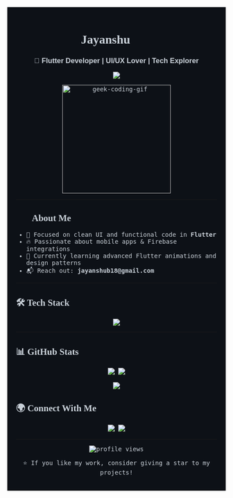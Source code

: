 <div style="background-color:#0d1117; color:#c9d1d9; padding: 20px; font-family: 'Fira Code', monospace;">

<h1 align="center" style="font-family: 'Pacifico', cursive;">Jayanshu 👨‍💻</h1>
<h3 align="center" style="font-family: 'Rubik', sans-serif;">🚀 Flutter Developer | UI/UX Lover | Tech Explorer</h3>

<p align="center">
  <img src="https://readme-typing-svg.herokuapp.com?font=Fira+Code&pause=1000&color=00FFFF&center=true&vCenter=true&width=435&lines=Crafting+beautiful+Flutter+apps;Open+Source+Contributor;Building+projects+with+💙"/>
</p>

<p align="center">
  <img src="https://media.giphy.com/media/3o7aD2saalBwwftBIY/giphy.gif" width="250" alt="geek-coding-gif"/>
</p>

<hr/>

<h2 style="font-family: 'Playfair Display', serif;">👨‍💻 About Me</h2>

<ul>
  <li>🎯 Focused on clean UI and functional code in <strong>Flutter</strong></li>
  <li>🔥 Passionate about mobile apps & Firebase integrations</li>
  <li>🌱 Currently learning advanced Flutter animations and design patterns</li>
  <li>📬 Reach out: <strong>jayanshub18@gmail.com</strong></li>
</ul>

<hr/>

<h2 style="font-family: 'Playfair Display', serif;">🛠️ Tech Stack</h2>

<p align="center">
  <img src="https://skillicons.dev/icons?i=dart,flutter,firebase,java,c,git,vscode&perline=7"/>
</p>

<hr/>

<h2 style="font-family: 'Playfair Display', serif;">📊 GitHub Stats</h2>

<p align="center">
  <img src="https://github-readme-stats.vercel.app/api?username=jb-git-code&show_icons=true&theme=radical"/>
  <img src="https://github-readme-stats.vercel.app/api/top-langs/?username=jb-git-code&layout=compact&theme=radical"/>
</p>

<p align="center">
  <img src="https://streak-stats.demolab.com?user=jb-git-code&theme=radical&hide_border=false"/>
</p>



<h2 style="font-family: 'Playfair Display', serif;">🌍 Connect With Me</h2>

<p align="center">
  <a href="mailto:jayanshub18@gmail.com"><img src="https://img.shields.io/badge/Gmail-D14836?style=for-the-badge&logo=gmail&logoColor=white"/></a>
  <a href="https://www.linkedin.com/in/jayanshu-bhardwaj-05a791322/"><img src="https://img.shields.io/badge/LinkedIn-0077B5?style=for-the-badge&logo=linkedin&logoColor=white"/></a>
</p>

<hr/>

<p align="center">
  <img src="https://komarev.com/ghpvc/?username=jb-git-code&label=Profile+Views&color=blue&style=flat-square" alt="profile views"/>
</p>

<p align="center">
  ⭐️ If you like my work, consider giving a star to my projects!
</p>

</div>
